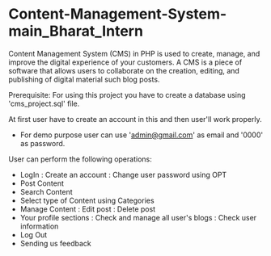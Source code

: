 # Content-Management-System-main_Bharat_Intern

Content Management System (CMS) in PHP is used to create, manage, and improve the digital experience of your customers. A CMS is a piece of software that allows users to collaborate on the creation, editing, and publishing of digital material such blog posts.

Prerequisite:
For using this project you have to create a database using 'cms_project.sql' file.

At first user have to create an account in this and then user'll work properly.
- For demo purpose user can use 'admin@gmail.com' as email and '0000' as password.

User can perform the following operations:
- LogIn
    : Create an account
    : Change user password using OPT
- Post Content
- Search Content
- Select type of Content using Categories
- Manage Content
    : Edit post
    : Delete post
- Your profile sections
    : Check and manage all user's blogs
    : Check user information
- Log Out
- Sending us feedback
